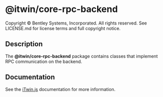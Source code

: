 # @itwin/core-rpc-backend

Copyright © Bentley Systems, Incorporated. All rights reserved. See LICENSE.md for license terms and full copyright notice.

## Description

The __@itwin/core-rpc-backend__ package contains classes that implement RPC communication on the backend.

## Documentation

See the [iTwin.js](https://www.itwinjs.org) documentation for more information.
